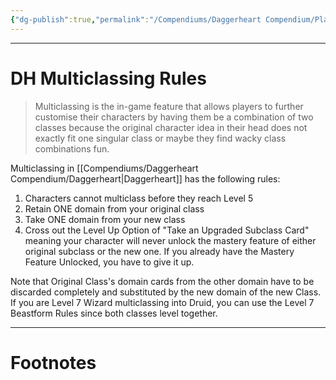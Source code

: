 ```yaml
---
{"dg-publish":true,"permalink":"/Compendiums/Daggerheart Compendium/Player/DH Multiclassing Rules/","tags":["TTRPG"]}
---
```



---
# DH Multiclassing Rules
> Multiclassing is the in-game feature that allows players to further customise their characters by having them be a combination of two classes because the original character idea in their head does not exactly fit one singular class or maybe they find wacky class combinations fun. 

Multiclassing in [[Compendiums/Daggerheart Compendium/Daggerheart\|Daggerheart]] has the following rules:
1. Characters cannot multiclass before they reach Level 5
2. Retain ONE domain from your original class
3. Take ONE domain from your new class
4. Cross out the Level Up Option of "Take an Upgraded Subclass Card" meaning your character will never unlock the mastery feature of either original subclass or the new one. If you already have the Mastery Feature Unlocked, you have to give it up.

Note that Original Class's domain cards from the other domain have to be discarded completely and substituted by the new domain of the new Class. 
If you are Level 7 Wizard multiclassing into Druid, you can use the Level 7 Beastform Rules since both classes level together. 

---
# Footnotes